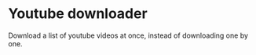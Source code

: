 # Youtube downloader

Download a list of youtube videos at once, instead of downloading one by one.
